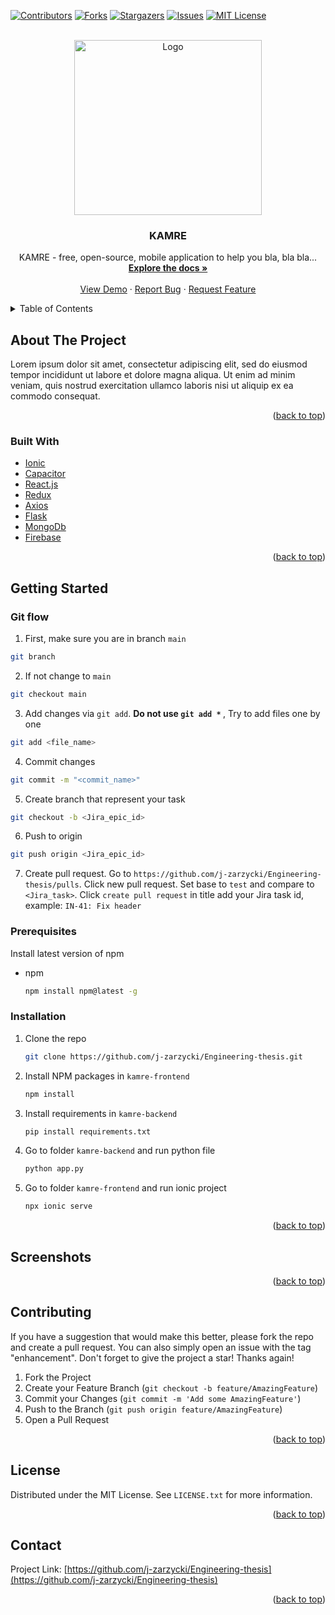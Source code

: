 <div id="top"></div>





[![Contributors][contributors-shield]][contributors-url]
[![Forks][forks-shield]][forks-url]
[![Stargazers][stars-shield]][stars-url]
[![Issues][issues-shield]][issues-url]
[![MIT License][license-shield]][license-url]

<!-- PROJECT LOGO -->
<br />
<div align="center">
  <a href="https://github.com/j-zarzycki/Engineering-thesis">
    <img src="https://i.ibb.co/k6S09zt/logo-transparent.png" alt="Logo" width="300" height="280">
  </a>

<h3 align="center">KAMRE</h3>

  <p align="center">
    KAMRE - free, open-source, mobile application to help you bla, bla bla... 
    <br />
    <a href="https://github.com/j-zarzycki/Engineering-thesis"><strong>Explore the docs »</strong></a>
    <br />
    <br />
    <a href="https://github.com/j-zarzycki/Engineering-thesis">View Demo</a>
    ·
    <a href="https://github.com/j-zarzycki/Engineering-thesis/issues">Report Bug</a>
    ·
    <a href="https://github.com/j-zarzycki/Engineering-thesis/issues">Request Feature</a>
  </p>
</div>



<!-- TABLE OF CONTENTS -->
<details>
  <summary>Table of Contents</summary>
  <ol>
    <li>
      <a href="#about-the-project">About The Project</a>
      <ul>
        <li><a href="#built-with">Built With</a></li>
      </ul>
    </li>
    <li>
      <a href="#getting-started">Getting Started</a>
      <ul>
        <li><a href="#prerequisites">Prerequisites</a></li>
        <li><a href="#installation">Installation</a></li>
      </ul>
    </li>
    <li><a href="#screenshots">Screenshots</a></li>
    <li><a href="#contributing">Contributing</a></li>
    <li><a href="#license">License</a></li>
    <li><a href="#contact">Contact</a></li> 
  </ol>
</details>



<!-- ABOUT THE PROJECT -->
## About The Project

Lorem ipsum dolor sit amet, consectetur adipiscing elit, sed do eiusmod tempor incididunt ut labore et dolore magna aliqua. Ut enim ad minim veniam, quis nostrud exercitation ullamco laboris nisi ut aliquip ex ea commodo consequat.
<p align="right">(<a href="#top">back to top</a>)</p>



### Built With
* [Ionic](https://ionicframework.com/)
* [Capacitor](https://capacitorjs.com/)
* [React.js](https://reactjs.org/)
* [Redux](https://redux.js.org/)
* [Axios](https://github.com/axios/axios)
* [Flask](https://flask.palletsprojects.com/en/2.1.x/)
* [MongoDb](https://www.mongodb.com/)
* [Firebase](https://firebase.google.com/)


<p align="right">(<a href="#top">back to top</a>)</p>



<!-- GETTING STARTED -->




## Getting Started

### Git flow

1. First, make sure you are in branch `main`
```sh
git branch
```

2. If not change to `main`
```sh
git checkout main
```

3. Add changes via `git add`. <b>Do not use `git add *` </b>, Try to add files one by one
```sh
git add <file_name>
```

4. Commit changes
```sh
git commit -m "<commit_name>"
```

5. Create branch that represent your task
```sh
git checkout -b <Jira_epic_id>
```

6. Push to origin
```sh
git push origin <Jira_epic_id>
```

7. Create pull request. Go to `https://github.com/j-zarzycki/Engineering-thesis/pulls`. Click new pull request. Set base to `test` and compare to `<Jira_task>`. Click `create pull request` in title add your Jira task id, example: `IN-41: Fix header`

### Prerequisites

Install latest version of npm
* npm
  ```sh
  npm install npm@latest -g
  ```

### Installation

1. Clone the repo
   ```sh
   git clone https://github.com/j-zarzycki/Engineering-thesis.git
   ```
2. Install NPM packages in `kamre-frontend`
   ```sh
   npm install
   ```
3. Install requirements in `kamre-backend`
   ```sh
   pip install requirements.txt
   ```
4. Go to folder `kamre-backend` and run python file
   ```sh
   python app.py
   ```
5. Go to folder `kamre-frontend` and run ionic project
   ```sh
   npx ionic serve
    ```
 
<p align="right">(<a href="#top">back to top</a>)</p>



<!-- USAGE EXAMPLES -->
## Screenshots


<p align="right">(<a href="#top">back to top</a>)</p>





<!-- CONTRIBUTING -->
## Contributing

If you have a suggestion that would make this better, please fork the repo and create a pull request. You can also simply open an issue with the tag "enhancement".
Don't forget to give the project a star! Thanks again!

1. Fork the Project
2. Create your Feature Branch (`git checkout -b feature/AmazingFeature`)
3. Commit your Changes (`git commit -m 'Add some AmazingFeature'`)
4. Push to the Branch (`git push origin feature/AmazingFeature`)
5. Open a Pull Request

<p align="right">(<a href="#top">back to top</a>)</p>



<!-- LICENSE -->
## License

Distributed under the MIT License. See `LICENSE.txt` for more information.

<p align="right">(<a href="#top">back to top</a>)</p>



<!-- CONTACT -->
## Contact

Project Link: [https://github.com/j-zarzycki/Engineering-thesis](https://github.com/j-zarzycki/Engineering-thesis)

<p align="right">(<a href="#top">back to top</a>)</p>





<!-- MARKDOWN LINKS & IMAGES -->
<!-- https://www.markdownguide.org/basic-syntax/#reference-style-links -->
[contributors-shield]: https://img.shields.io/github/contributors/j-zarzycki/Engineering-thesis.svg?style=for-the-badge
[contributors-url]: https://github.com/j-zarzycki/j-zarzycki/graphs/contributors
[forks-shield]: https://img.shields.io/github/forks/j-zarzycki/Engineering-thesis.svg?style=for-the-badge
[forks-url]: https://github.com/j-zarzycki/Engineering-thesis/network/members
[stars-shield]: https://img.shields.io/github/stars/j-zarzycki/Engineering-thesis.svg?style=for-the-badge
[stars-url]: https://github.com/j-zarzycki/Engineering-thesis/stargazers
[issues-shield]: https://img.shields.io/github/issues/j-zarzycki/Engineering-thesis.svg?style=for-the-badge
[issues-url]: https://github.com/j-zarzycki/Engineering-thesis/issues
[license-shield]: https://img.shields.io/github/licensej-zarzycki/Engineering-thesis.svg?style=for-the-badge
[license-url]: https://github.com/j-zarzycki/Engineering-thesis/blob/master/LICENSE.txt
[linkedin-shield]: https://img.shields.io/badge/-LinkedIn-black.svg?style=for-the-badge&logo=linkedin&colorB=555
